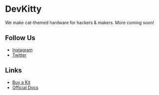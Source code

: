 # DevKitty 
We make cat-themed hardware for hackers & makers.  More coming soon!

## Follow Us
- [Instagram](https://instagram.com/devkitty.io)  
- [Twitter]()

## Links
- [Buy a Kit]()
- [Official Docs]()
